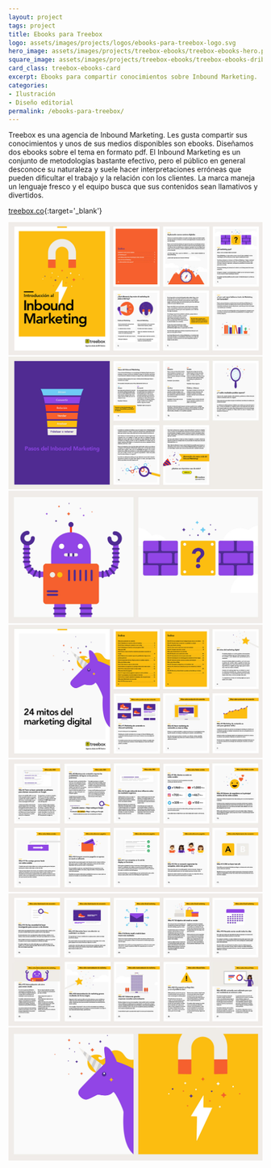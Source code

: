 ```yaml
---
layout: project
tags: project
title: Ebooks para Treebox
logo: assets/images/projects/logos/ebooks-para-treebox-logo.svg
hero_image: assets/images/projects/treebox-ebooks/treebox-ebooks-hero.png
square_image: assets/images/projects/treebox-ebooks/treebox-ebooks-dribbble.png
card_class: treebox-ebooks-card
excerpt: Ebooks para compartir conocimientos sobre Inbound Marketing.
categories:
- Ilustración
- Diseño editorial
permalink: /ebooks-para-treebox/
---
```

Treebox es una agencia de Inbound Marketing. Les gusta compartir sus conocimientos y unos de sus medios disponibles son ebooks. Diseñamos dos ebooks sobre el tema en formato pdf. El Inbound Marketing es un conjunto de metodologías bastante efectivo, pero el público en general desconoce su naturaleza y suele hacer interpretaciones erróneas que pueden dificultar el trabajo y la relación con los clientes. La marca maneja un lenguaje fresco y el equipo busca que sus contenidos sean llamativos y divertidos.

[treebox.co](https://treebox.co/){:target='_blank'}

![inbound marketing 01](../assets/images/projects/treebox-ebooks/inbound-marketing-01.jpg)
![inbound marketing 02](../assets/images/projects/treebox-ebooks/inbound-marketing-02.jpg)
![inbound marketing ilustraciones 01](../assets/images/projects/treebox-ebooks/inbound-marketing-illustrations-01.jpg)
![inbound marketing 03](../assets/images/projects/treebox-ebooks/inbound-marketing-03.jpg)
![inbound marketing 04](../assets/images/projects/treebox-ebooks/inbound-marketing-04.jpg)
![inbound marketing 05](../assets/images/projects/treebox-ebooks/inbound-marketing-05.jpg)
![inbound marketing ilustraciones 02](../assets/images/projects/treebox-ebooks/inbound-marketing-illustrations-02.jpg)

